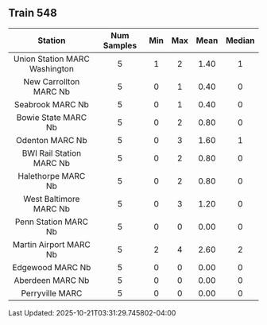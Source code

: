 ## Train 548

| Station | Num Samples | Min | Max | Mean | Median |
| :-----: | :---------: | :-: | :-: | :--: | :----: |
| Union Station MARC Washington | 5 | 1 | 2 | 1.40 | 1 |
| New Carrollton MARC Nb | 5 | 0 | 1 | 0.40 | 0 |
| Seabrook MARC Nb | 5 | 0 | 1 | 0.40 | 0 |
| Bowie State MARC Nb | 5 | 0 | 2 | 0.80 | 0 |
| Odenton MARC Nb | 5 | 0 | 3 | 1.60 | 1 |
| BWI Rail Station MARC Nb | 5 | 0 | 2 | 0.80 | 0 |
| Halethorpe MARC Nb | 5 | 0 | 2 | 0.80 | 0 |
| West Baltimore MARC Nb | 5 | 0 | 3 | 1.20 | 0 |
| Penn Station MARC Nb | 5 | 0 | 0 | 0.00 | 0 |
| Martin Airport MARC Nb | 5 | 2 | 4 | 2.60 | 2 |
| Edgewood MARC Nb | 5 | 0 | 0 | 0.00 | 0 |
| Aberdeen MARC Nb | 5 | 0 | 0 | 0.00 | 0 |
| Perryville MARC | 5 | 0 | 0 | 0.00 | 0 |


Last Updated: 2025-10-21T03:31:29.745802-04:00